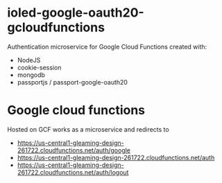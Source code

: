 # ioled-google-oauth20-gcloudfunctions

Authentication microservice for Google Cloud Functions created with:

 * NodeJS 
 * cookie-session 
 * mongodb 
 * passportjs / passport-google-oauth20 

# Google cloud functions
Hosted on GCF works as a microservice and redirects to

* https://us-central1-gleaming-design-261722.cloudfunctions.net/auth/google 
* https://us-central1-gleaming-design-261722.cloudfunctions.net/auth
* https://us-central1-gleaming-design-261722.cloudfunctions.net/auth/logout
